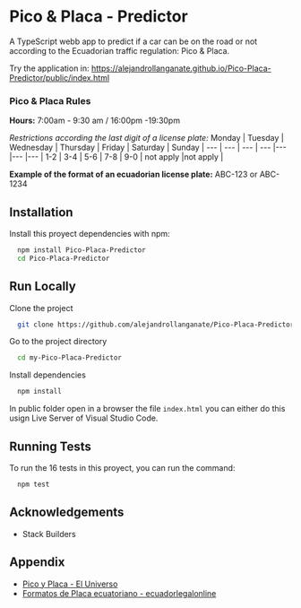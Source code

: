 # Pico & Placa - Predictor
A TypeScript webb app to predict if a car can be on the road or not according to the Ecuadorian traffic regulation: Pico &amp; Placa.

Try the application in: https://alejandrollanganate.github.io/Pico-Placa-Predictor/public/index.html

### Pico & Placa Rules

**Hours:** 7:00am - 9:30 am / 16:00pm -19:30pm

*Restrictions according the last digit of a license plate:*
Monday |  Tuesday | Wednesday | Thursday | Friday | Saturday | Sunday | 
--- | --- | --- | --- |--- |--- |--- |
1-2 | 3-4 | 5-6 | 7-8 | 9-0 | not apply |not apply | 

**Example of the format of an ecuadorian license plate:** ABC-123 or ABC-1234

## Installation

Install this proyect dependencies with npm:

```bash
  npm install Pico-Placa-Predictor
  cd Pico-Placa-Predictor
```
    
## Run Locally

Clone the project

```bash
  git clone https://github.com/alejandrollanganate/Pico-Placa-Predictor
```

Go to the project directory

```bash
  cd my-Pico-Placa-Predictor
```

Install dependencies

```bash
  npm install
```

In public folder open in a browser the file `index.html` you can either do this usign Live Server of Visual Studio Code.

  
## Running Tests

To run the 16 tests in this proyect, you can run the command:

```bash
  npm test
```

  
## Acknowledgements

- Stack Builders
## Appendix

- [Pico y Placa - El Universo](https://www.eluniverso.com/noticias/2019/07/31/nota/7450038/horarios-pico-placa-hoy-no-circula-quito/)
- [Formatos de Placa ecuatoriano - ecuadorlegalonline](http://www.ecuadorlegalonline.com/consultas/agencia-nacional-de-transito/consultar-a-quien-pertenece-un-vehiculo-por-placa-ant/)
